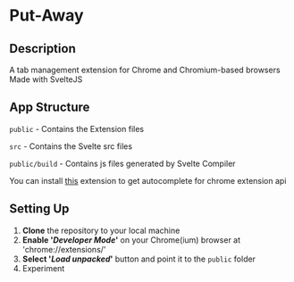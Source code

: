 # Put-Away

## Description
A tab management extension for Chrome and Chromium-based browsers
Made with SvelteJS

## App Structure
`public` - Contains the Extension files

`src` - Contains the Svelte src files

`public/build` - Contains js files generated by Svelte Compiler

You can install [this](https://marketplace.visualstudio.com/items?itemName=VaibhavVishal.web-extension) extension to get autocomplete for chrome extension api

## Setting Up
1. **Clone** the repository to your local machine
2. **Enable '_Developer Mode_'** on your Chrome(ium) browser at 'chrome://extensions/'
3. **Select '_Load unpacked_'** button and point it to the `public` folder
4. Experiment